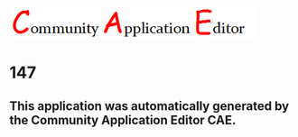 ![CAE](https://github.com/CAE-Community-Application-Editor/CAE-Deployment-Temp/blob/master/img/logo.png)  

147
===================


This application was automatically generated by the Community Application Editor CAE.  
---------------
